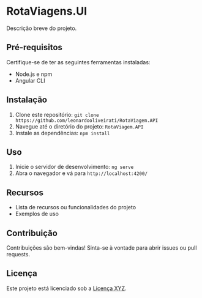 # RotaViagens.UI

Descrição breve do projeto.

## Pré-requisitos

Certifique-se de ter as seguintes ferramentas instaladas:

- Node.js e npm
- Angular CLI

## Instalação

1. Clone este repositório: `git clone https://github.com/leonardooliveirati/RotaViagem.API`
2. Navegue até o diretório do projeto: `RotaViagem.API`
3. Instale as dependências: `npm install`

## Uso

1. Inicie o servidor de desenvolvimento: `ng serve`
2. Abra o navegador e vá para `http://localhost:4200/`

## Recursos

- Lista de recursos ou funcionalidades do projeto
- Exemplos de uso

## Contribuição

Contribuições são bem-vindas! Sinta-se à vontade para abrir issues ou pull requests.

## Licença

Este projeto está licenciado sob a [Licença XYZ](link-para-licenca).
